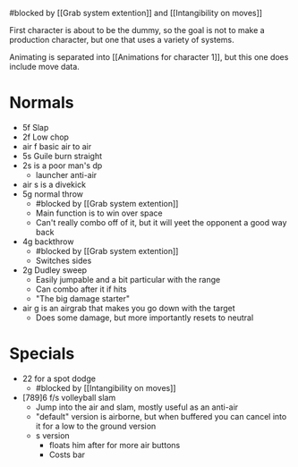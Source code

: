 #blocked by [[Grab system extention]] and [[Intangibility on moves]]

First character is about to be the dummy, so the goal is not to make a production character, but one that uses a variety of systems.

Animating is separated into [[Animations for character 1]], but this one does include move data.

# Normals
- 5f Slap
- 2f Low chop
- air f basic air to air
- 5s Guile burn straight
- 2s is a poor man's dp
	- launcher anti-air
- air s is a divekick
- 5g normal throw
	- #blocked by [[Grab system extention]]
	- Main function is to win over space
	- Can't really combo off of it, but it will yeet the opponent a good way back
- 4g backthrow
	- #blocked by [[Grab system extention]]
	- Switches sides
- 2g Dudley sweep
	- Easily jumpable and a bit particular with the range
	- Can combo after it if hits
	- "The big damage starter"
- air g is an airgrab that makes you go down with the target
	- Does some damage, but more importantly resets to neutral

# Specials
- 22 for a spot dodge
	- #blocked by [[Intangibility on moves]]
- [789]6 f/s volleyball slam
	- Jump into the air and slam, mostly useful as an anti-air
	- "default" version is airborne, but when buffered you can cancel into it for a low to the ground version
	- s version
		- floats him after for more air buttons
		- Costs bar
